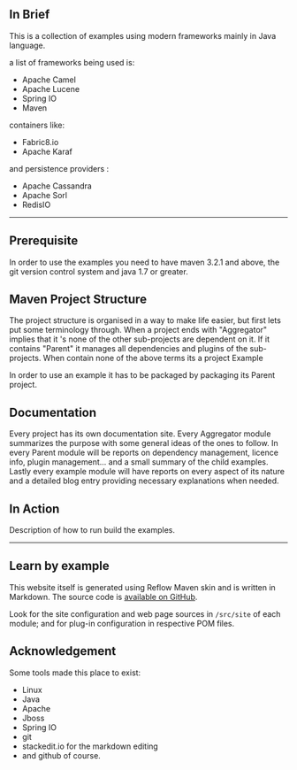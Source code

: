 
## In Brief

This is a collection of examples using modern frameworks mainly in Java language.

a list of frameworks being used is:

* Apache Camel
* Apache Lucene
* Spring IO
* Maven

containers like:

* Fabric8.io
* Apache Karaf

and persistence providers :

* Apache Cassandra
* Apache Sorl
* RedisIO

---

## Prerequisite

In order to use the examples you need to have maven 3.2.1 and above, the git version control system and java 1.7 or greater.

## Maven Project Structure

The project structure is organised in a way to make life easier, but first lets put some terminology through. When a project ends with "Aggregator" implies that it 's none of the other sub-projects are dependent on it. If it contains "Parent" it manages all dependencies and plugins of the sub-projects. When contain none of the above terms its a project Example

In order to use an example it has to be packaged by packaging its Parent project.

## Documentation

Every project has its own documentation site. Every Aggregator module summarizes the purpose with some general ideas of the ones to follow. In every Parent module will be reports on dependency management, licence info, plugin management... and a small summary of the child examples. Lastly every example module will have reports on every aspect of its nature and a detailed blog entry providing necessary explanations when needed.

## In Action
Description of how to run build the examples.

---

## Learn by example

This website itself is generated using Reflow Maven skin and is written in Markdown.
The source code is [available on GitHub][reflow-src].

Look for the site configuration and web page sources in `/src/site` of each module;
and for plug-in configuration in respective POM files.

[reflow-src]: http://github.com/andriusvelykis/reflow-maven-skin "Reflow Maven skin source code"

## Acknowledgement

Some tools made this place to exist:

* Linux
* Java
* Apache
* Jboss
* Spring IO
* git
* stackedit.io for the markdown editing
* and github of course.
